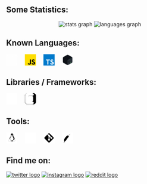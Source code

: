 ###

<h2>Some Statistics: </h2>
<div align="center">
  <img src="https://github-readme-stats.vercel.app/api?username=syltr1x&hide_title=false&hide_rank=false&show_icons=true&include_all_commits=true&count_private=true&disable_animations=false&theme=dracula&locale=en&hide_border=false" height="150" alt="stats graph"  />
  <img src="https://github-readme-stats.vercel.app/api/top-langs?username=syltr1x&locale=en&hide_title=false&layout=compact&card_width=320&langs_count=6&theme=dracula&hide_border=false" height="150" alt="languages graph"  />
</div>

###
<h2>Known Languages: </h2>
<div align="left">
  <img src="./rust.svg" height="30" alt="rust logo" title="Rust" />
  <img width="12" />
  <img src="./javascript.svg" height="30" alt="javascript logo" title="JavaScript" />
  <img width="12" />
  <img src="./typescript.svg" height="30" alt="typescript logo" title="TypeScript" />
  <img width="12" />
  <img src="./bash.svg" height="30" alt="bash logo" title="Bash Scripting" />
  <img width="12" />
</div>

###
<h2>Libraries / Frameworks: </h2>
<div align="left">
  <img src="./tauri.svg" height="30" alt="tauri logo" title="Tauri" />
  <img width="12" />
  <img src="./ctk.svg" height="30" alt="tauri logo" title="CustomTKinter" />
  <img width="12" />
</div>

###
<h2>Tools: </h2>
<div align="left">
  <img src="./linux.svg" height="30" alt="linux logo" title="Linux" />
  <img width="12" />
  <img src="./nvim.svg" height="30" alt="nvim logo" title="NeoVim" />
  <img width="12" />
  <img src="./git.svg" height="30" alt="git logo" title="Git" />
  <img width="12" />
  <img src="./apache.svg" height="30" alt="apache logo" title="Apache" />
  <img width="12" />
</div>

###
<h2>Find me on: </h2>
<div align="left">
  <a href="https://www.twitter.com/syltr1x"><img src="https://img.shields.io/static/v1?message=Twitter&logo=X&label=&color=151515&logoColor=white&labelColor=&style=for-the-badge" height="35" alt="twitter logo"/></a>
  <a href="https://www.instagram.com/syltr1x"><img src="https://img.shields.io/static/v1?message=Instagram&logo=instagram&label=&color=e4405f&logoColor=white&labelColor=&style=for-the-badge" height="35" alt="instagram logo"/></a>
  <a href="https://www.reddit.com/user/syltr1x"><img src="https://img.shields.io/static/v1?message=Reddit&logo=Reddit&label=&color=ff4300&logoColor=white&labelColor=&style=for-the-badge" height="35" alt="reddit logo"/></a>
</div>
